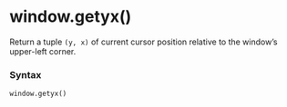 # window.getyx()

Return a tuple `(y, x)` of current cursor position relative to the window’s upper-left corner.

### Syntax

```python
window.getyx()
```